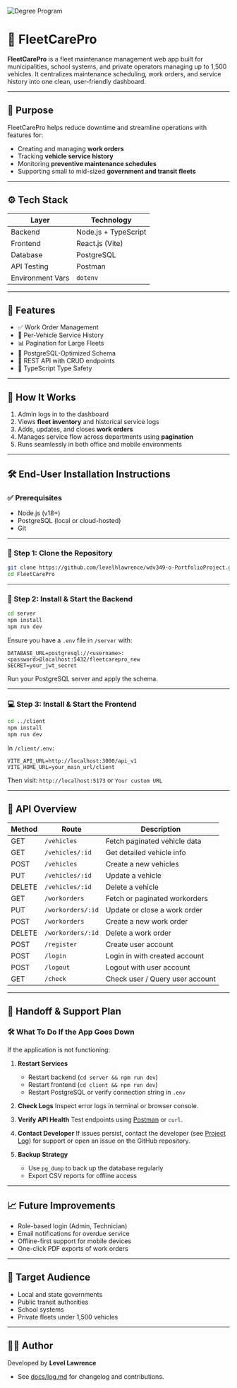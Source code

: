 ![Degree Program](https://img.shields.io/badge/degree-web%20development-blue.svg)

# 🚐 FleetCarePro

**FleetCarePro** is a fleet maintenance management web app built for municipalities, school systems, and private operators managing up to 1,500 vehicles. It centralizes maintenance scheduling, work orders, and service history into one clean, user-friendly dashboard.

---

## 📌 Purpose

FleetCarePro helps reduce downtime and streamline operations with features for:

- Creating and managing **work orders**
- Tracking **vehicle service history**
- Monitoring **preventive maintenance schedules**
- Supporting small to mid-sized **government and transit fleets**

---

## ⚙️ Tech Stack

| Layer            | Technology           |
| ---------------- | -------------------- |
| Backend          | Node.js + TypeScript |
| Frontend         | React.js (Vite)      |
| Database         | PostgreSQL           |
| API Testing      | Postman              |
| Environment Vars | `dotenv`             |

---

## 🧠 Features

- ✅ Work Order Management
- 🔄 Per-Vehicle Service History
- 📊 Pagination for Large Fleets
- 🧾 PostgreSQL-Optimized Schema
- 🚀 REST API with CRUD endpoints
- 🧩 TypeScript Type Safety

---

## 🚧 How It Works

1. Admin logs in to the dashboard
2. Views **fleet inventory** and historical service logs
3. Adds, updates, and closes **work orders**
4. Manages service flow across departments using **pagination**
5. Runs seamlessly in both office and mobile environments

---

## 🛠️ End-User Installation Instructions

### ✅ Prerequisites

- Node.js (v18+)
- PostgreSQL (local or cloud-hosted)
- Git

---

### 🔽 Step 1: Clone the Repository

```bash
git clone https://github.com/levelhlawrence/wdv349-o-PortfolioProject.git
cd FleetCarePro
```

---

### 🔧 Step 2: Install & Start the Backend

```bash
cd server
npm install
npm run dev
```

Ensure you have a `.env` file in `/server` with:

```
DATABASE_URL=postgresql://<username>:<password>@localhost:5432/fleetcarepro_new
SECRET=your_jwt_secret
```

Run your PostgreSQL server and apply the schema.

---

### 💻 Step 3: Install & Start the Frontend

```bash
cd ../client
npm install
npm run dev
```

In `/client/.env`:

```
VITE_API_URL=http://localhost:3000/api_v1
VITE_HOME_URL=your_main_url/client
```

Then visit: `http://localhost:5173` or `Your custom URL`

---

## 📡 API Overview

| Method | Route             | Description                     |
| ------ | ----------------- | ------------------------------- |
| GET    | `/vehicles`       | Fetch paginated vehicle data    |
| GET    | `/vehicles/:id`   | Get detailed vehicle info       |
| POST   | `/vehicles`       | Create a new vehicles           |
| PUT    | `/vehicles/:id`   | Update a vehicle                |
| DELETE | `/vehicles/:id`   | Delete a vehicle                |
| GET    | `/workorders`     | Fetch or paginated workorders   |
| PUT    | `/workorders/:id` | Update or close a work order    |
| POST   | `/workorders`     | Create a new work order         |
| DELETE | `/workorders/:id` | Delete a work order             |
| POST   | `/register`       | Create user account             |
| POST   | `/login`          | Login in with created account   |
| POST   | `/logout`         | Logout with user account        |
| GET    | `/check`          | Check user / Query user account |

---

## 🛟 Handoff & Support Plan

### 🛠 What To Do If the App Goes Down

If the application is not functioning:

1. **Restart Services**

   - Restart backend (`cd server && npm run dev`)
   - Restart frontend (`cd client && npm run dev`)
   - Restart PostgreSQL or verify connection string in `.env`

2. **Check Logs**
   Inspect error logs in terminal or browser console.

3. **Verify API Health**
   Test endpoints using [Postman](https://www.postman.com/) or `curl`.

4. **Contact Developer**
   If issues persist, contact the developer (see [Project Log](./docs/log.md)) for support or open an issue on the GitHub repository.

5. **Backup Strategy**

   - Use `pg_dump` to back up the database regularly
   - Export CSV reports for offline access

---

## 📈 Future Improvements

- Role-based login (Admin, Technician)
- Email notifications for overdue service
- Offline-first support for mobile devices
- One-click PDF exports of work orders

---

## 👥 Target Audience

- Local and state governments
- Public transit authorities
- School systems
- Private fleets under 1,500 vehicles

---

## 👨‍💻 Author

Developed by **Level Lawrence**

- See [docs/log.md](./docs/log.md) for changelog and contributions.
